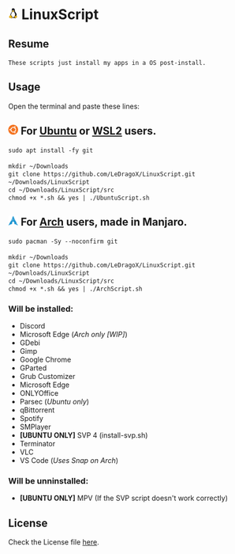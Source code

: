 <h1>
  <img width=4% src=./images/LinuxTux.png>
  LinuxScript
</h1>

## Resume
    These scripts just install my apps in a OS post-install.

## Usage

  Open the terminal and paste these lines:

## <img width=4% src=./images/Ubuntu-icon.webp> For [Ubuntu](src/UbuntuScript.sh) or [WSL2](src/WSL2UbuntuScript.sh) users.

```shell
sudo apt install -fy git

mkdir ~/Downloads
git clone https://github.com/LeDragoX/LinuxScript.git ~/Downloads/LinuxScript
cd ~/Downloads/LinuxScript/src
chmod +x *.sh && yes | ./UbuntuScript.sh
```

## <img width=4% src=./images/ArchLinux-icon.png> For [Arch](src/ArchScript.sh) users, made in Manjaro.
```shell
sudo pacman -Sy --noconfirm git

mkdir ~/Downloads
git clone https://github.com/LeDragoX/LinuxScript.git ~/Downloads/LinuxScript
cd ~/Downloads/LinuxScript/src
chmod +x *.sh && yes | ./ArchScript.sh
```

### Will be installed:
- Discord
- Microsoft Edge (*Arch only [WIP]*)
- GDebi
- Gimp
- Google Chrome
- GParted
- Grub Customizer
- Microsoft Edge
- ONLYOffice
- Parsec (*Ubuntu only*)
- qBittorrent
- Spotify
- SMPlayer
- **[UBUNTU ONLY]** SVP 4 (install-svp.sh)
- Terminator
- VLC
- VS Code (*Uses Snap on Arch*)

### Will be unninstalled:
- **[UBUNTU ONLY]** MPV (If the SVP script doesn't work correctly)

## License

Check the License file [here](LICENSE).